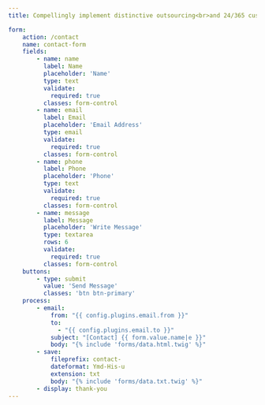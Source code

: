 ```yaml
---
title: Compellingly implement distinctive outsourcing<br>and 24/365 customer service energistically.

form:
    action: /contact
    name: contact-form
    fields:
        - name: name
          label: Name
          placeholder: 'Name'
          type: text
          validate:
            required: true
          classes: form-control
        - name: email
          label: Email
          placeholder: 'Email Address'
          type: email
          validate:
            required: true
          classes: form-control
        - name: phone
          label: Phone
          placeholder: 'Phone'
          type: text
          validate:
            required: true
          classes: form-control
        - name: message
          label: Message
          placeholder: 'Write Message'
          type: textarea
          rows: 6
          validate:
            required: true
          classes: form-control
    buttons:
        - type: submit
          value: 'Send Message'
          classes: 'btn btn-primary'
    process:
        - email:
            from: "{{ config.plugins.email.from }}"
            to:
              - "{{ config.plugins.email.to }}"
            subject: "[Contact] {{ form.value.name|e }}"
            body: "{% include 'forms/data.html.twig' %}"
        - save:
            fileprefix: contact-
            dateformat: Ymd-His-u
            extension: txt
            body: "{% include 'forms/data.txt.twig' %}"
        - display: thank-you
---
```

